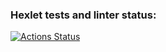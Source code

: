 ### Hexlet tests and linter status:
[![Actions Status](https://github.com/denikeev/php-project-45/workflows/hexlet-check/badge.svg)](https://github.com/denikeev/php-project-45/actions)
